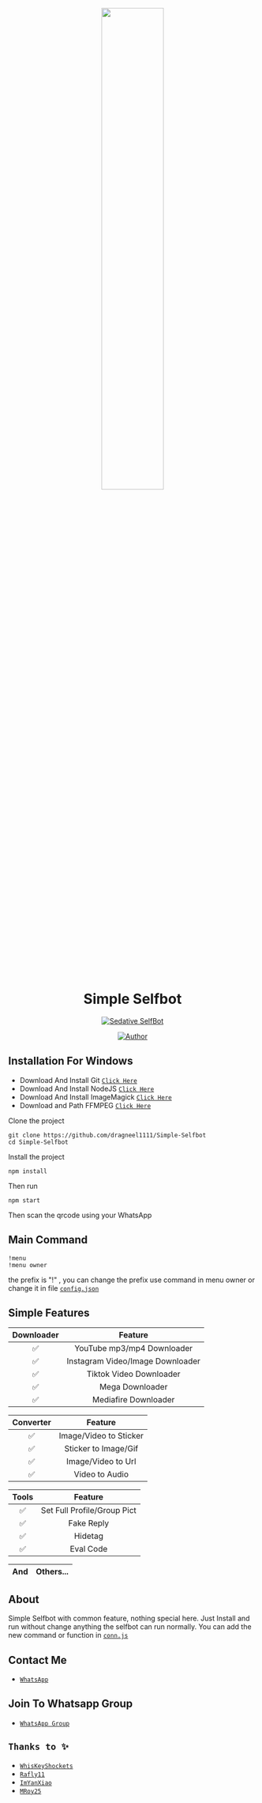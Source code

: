 <p align="center">
<img src="https://i.ibb.co/0qWf6qd/IMG-20230620-WA0030.png" width="50%" style="margin-left: auto;margin-right: auto;display: block;">
</p>
<h1 align="center">Simple Selfbot</h1>
<p align="center">
 <a href="#"><img title="Sedative SelfBot" src="https://img.shields.io/badge/Sedative Community-green?colorA=%23ff0000&colorB=%23017e40&style=for-the-badge"></a>
</p>
<p align="center">
<a href="https://github.com/dragneel1111"><img title="Author" src="https://img.shields.io/badge/AUTHOR-Rafly11-blue.svg?style=for-the-badge&logo=github"></a>
</p>
<p align="center">

## Installation For Windows
* Download And Install Git [`Click Here`](https://git-scm.com/downloads)
* Download And Install NodeJS [`Click Here`](https://nodejs.org/en/download)
* Download And Install ImageMagick [`Click Here`](https://imagemagick.org/script/download.php)
* Download and Path FFMPEG [`Click Here`](https://github.com/BtbN/FFmpeg-Builds/releases/download/latest/ffmpeg-master-latest-win64-gpl.zip)

Clone the project
```
git clone https://github.com/dragneel1111/Simple-Selfbot
cd Simple-Selfbot
```
Install the project
```
npm install
```
Then run
```
npm start
```
Then scan the qrcode using your WhatsApp

## Main Command
```
!menu
!menu owner
```
the prefix is "!" ,
you can change the prefix use command in menu owner or change it in file [`config.json`](https://github.com/dragneel1111/Simple-Selfbot/blob/main/config.json)

## Simple Features

| Downloader |                     Feature                |
| :------------: | :---------------------------------------------: |
|       ✅        |   YouTube mp3/mp4 Downloader  |
|       ✅        |   Instagram Video/Image Downloader  |
|       ✅        |   Tiktok Video Downloader  |
|       ✅        |   Mega Downloader |
|       ✅        |   Mediafire Downloader |

| Converter |                Feature           |
| :-----------: | :--------------------------------: |
|       ✅       | Image/Video to Sticker |
|       ✅       | Sticker to Image/Gif |
|       ✅       | Image/Video to Url |
|       ✅       | Video to Audio |

| Tools |                     Feature                |
| :------------: | :---------------------------------------------: |
|       ✅        |  Set Full Profile/Group Pict  |
|       ✅        |  Fake Reply |
|       ✅        |  Hidetag  |
|       ✅        |  Eval Code  |

| And |  Others...  |
| :------------: | :---------------------------------------------: |

## About
Simple Selfbot with common feature, nothing special here.
Just Install and run without change anything the selfbot can run normally.
You can add the new command or function in [`conn.js`](https://github.com/dragneel1111/Simple-Selfbot/blob/main/conn.js)

## Contact Me
* [`WhatsApp`](https://wa.me/447466989823?text=Hai%20orang%20ganteng:v)
 
## Join To Whatsapp Group
* [`WhatsApp Group`](https://chat.whatsapp.com/CBc0jseGiJfIBfqaimc9Jw)
  
## ```Thanks to ✨```
* [`WhisKeyShockets`](https://github.com/WhiskeySockets/Baileys)
* [`Rafly11⁩`](https://github.com/dragneel1111)
* [`ImYanXiao`](https://github.com/ImYanXiao)
* [`MRoy25`](https://github.com/mroy-25)

